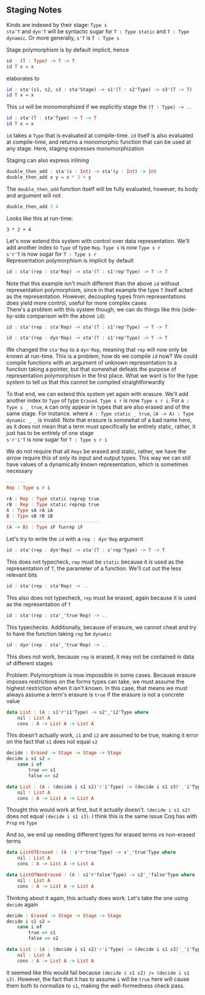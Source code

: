 ## Staging Notes

Kinds are indexed by their stage: `Type s`\
`sta'T` and `dyn'T` will be syntactic sugar for `T : Type static` and `T : Type dynamic`. Or more generally, `s'T` is `T : Type s`

Stage polymorphism is by default implicit, hence
```haskell
id : (T : Type) -> T -> T
id T x = x
```
elaborates to
```haskell
id : sta'(s1, s2, s3 : sta'Stage) -> s1'(T : s2'Type) -> s3'(T -> T)
id T x = x
```
This `id` will be monomorphized if we explicitly stage the `(T : Type) -> ..`
```haskell
id : sta'(T : sta'Type) -> T -> T
id T x = x
```
`id` takes a `Type` that is evaluated at compile-time. `id` itself is also evaluated at compile-time, and returns a monomorphic function that can be used at any stage. Here, staging expresses monomorphization

Staging can also express inlining
```haskell
double_then_add : sta'(x : Int) -> sta'(y : Int) -> Int
double_then_add x y = x * 2 + y
```
The `double_then_add` function itself will be fully evaluated, however, its body and argument will not
```haskell
double_then_add 3 4
```
Looks like this at run-time:
```
3 * 2 + 4
```

Let's now extend this system with control over data representation. We'll add another index to `Type` of type `Rep`. `Type s` is now `Type s r`\
`s'r'T` is now sugar for `T : Type s r`\
Representation polymorphism is implicit by default
```haskell
id : sta'(rep : sta'Rep) -> sta'(T : s1'rep'Type) -> T -> T
```
Note that this example isn't much different than the above `id` without representation polymorphism, since in that example the type `T` itself acted as the representation. However, decoupling types from representations does yield more control, useful for more complex cases\
There's a problem with this system though, we can do things like this (side-by-side comparison with the above `id`):
```haskell
id : sta'(rep : sta'Rep) -> sta'(T : s1'rep'Type) -> T -> T

id : sta'(rep : dyn'Rep) -> sta'(T : s1'rep'Type) -> T -> T
```
We changed the `sta'Rep` to a `dyn'Rep`, meaning that `rep` will now only be known at run-time. This is a problem, how do we compile `id` now? We could compile functions with an argument of unknown representation to a function taking a pointer, but that somewhat defeats the purpose of representation polymorphism in the first place. What we want is for the type system to tell us that this cannot be compiled straightforwardly

To that end, we can extend this system yet again with erasure. We'll add another index to `Type` of type `Erased`. `Type s r` is now `Type s r i`. For `A : Type s _ true`, `A` can only appear in types that are also erased and of the same stage. For instance. where `A : Type static _ true`, `(A -> A) : Type dynamic _ _` is invalid. Note that erasure is somewhat of a bad name here, as it does not mean that a term must specifically be entirely static, rather, it just has to be entirely of one stage\
`s'r'i'T` is now sugar for `T : Type s r i`

We do not require that all `Reps` be erased and static, rather, we have the *arrow* require this of only its input and output types. This way we can still have values of a dynamically known representation, which is sometimes necessary
```haskell
-------
Rep : Type s r i
```
```haskell
rA : Rep : Type static reprep true
rB : Rep : Type static reprep true
A : Type sA rA iA
B : Type sB rB iB
----------------------------------
(A -> B) : Type sF funrep iF
```
Let's try to write the `id` with a `rep : dyn'Rep` argument
```haskell
id : sta'(rep : dyn'Rep) -> sta'(T : s'rep'Type) -> T -> T
```
This does not typecheck, `rep` must be `static` because it is used as the representation of `T`, the parameter of a function. We'll cut out the less relevant bits
```haskell
id : sta'(rep : sta'Rep) -> ..
```
This also does not typecheck, `rep` must be erased, again because it is used as the representation of `T`
```haskell
id : sta'(rep : sta'_'true'Rep) -> ..
```
This typechecks. Additionally, because of erasure, we cannot cheat and try to have the function taking `rep` be `dynamic`
```haskell
id : dyn'(rep : sta'_'true'Rep) -> ..
```
This does not work, because `rep` is erased, it may not be contained in data of different stages

Problem: Polymorphism is now impossible in some cases. Because erasure imposes restrictions on the forms types can take, we must assume the highest restriction when it isn't known. In this case, that means we must always assume a term's erasure is `true` if the erasure is not a concrete value
```haskell
data List : (A : s1'r'i1'Type) -> s2'_'i2'Type where
    nil : List A
    cons : A -> List A -> List A
```
This doesn't actually work, `i1` and `i2` are assumed to be true, making it error on the fact that `s1` does not equal `s2`
```haskell
decide : Erased -> Stage -> Stage -> Stage
decide i s1 s2 =
    case i of
        true => s1
        false => s2

data List : (A : (decide i s1 s2)'r'i'Type) -> (decide i s1 s3)'_'i'Type where
    nil : List A
    cons : A -> List A -> List A
```
Thought this would work at first, but it actually doesn't. `(decide i s1 s2)` does not equal `(decide i s1 s3)`. I think this is the same issue Coq has with `Prop` vs `Type`

And so, we end up needing different types for erased terms vs non-erased terms
```haskell
data ListOfErased : (A : s'r'true'Type) -> s'_'true'Type where
    nil : List A
    cons : A -> List A -> List A

data ListOfNonErased : (A : s1'r'false'Type) -> s2'_'false'Type where
    nil : List A
    cons : A -> List A -> List A
```

Thinking about it again, this actually does work. Let's take the one using `decide` again
```haskell
decide : Erased -> Stage -> Stage -> Stage
decide i s1 s2 =
    case i of
        true => s1
        false => s2

data List : (A : (decide i s1 s2)'r'i'Type) -> (decide i s1 s3)'_'i'Type where
    nil : List A
    cons : A -> List A -> List A
```
It seemed like this would fail because `(decide i s1 s2) /= (decide i s1 s3)`. However, the fact that it has to assume `i` will be `true` here will cause them both to normalize to `s1`, making the well-formedness check pass.